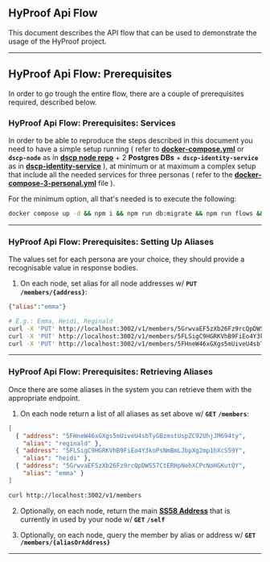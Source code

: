 ## HyProof Api Flow

This document describes the API flow that can be used to demonstrate the usage of the HyProof project.

---

## HyProof Api Flow: Prerequisites

In order to go trough the entire flow, there are a couple of prerequisites required, described below.

### HyProof Api Flow: Prerequisites: Services

In order to be able to reproduce the steps described in this document you need to have a simple setup running ( refer to **[docker-compose.yml](https://github.com/digicatapult/dscp-hyproof-api/blob/main/docker-compose.yml)** or **`dscp-node`** as in **[dscp node repo](https://github.com/digicatapult/dscp-node)** + 2 **Postgres DBs** + **`dscp-identity-service`** as in **[dscp-identity-service](https://github.com/digicatapult/dscp-identity-service)** ), at minimum or at maximum a complex setup that include all the needed services for three personas ( refer to the **[docker-compose-3-personal.yml](https://github.com/digicatapult/dscp-hyproof-api/blob/main/docker-compose-3-personal.yml)** file ).

For the minimum option, all that's needed is to execute the following:

```sh
docker compose up -d && npm i && npm run db:migrate && npm run flows && npm run dev
```

---

### HyProof Api Flow: Prerequisites: Setting Up Aliases

The values set for each persona are your choice, they should provide a recognisable value in response bodies.

1. On each node, set alias for all node addresses w/ **`PUT`** **`/members/{address}`**:

```json
{"alias":"emma"}
```

```sh
# E.g.: Emma, Heidi, Reginald
curl -X 'PUT' http://localhost:3002/v1/members/5GrwvaEF5zXb26Fz9rcQpDWS57CtERHpNehXCPcNoHGKutQY -H "Content-Type: application/json" -d '{"alias":"emma"}'
curl -X 'PUT' http://localhost:3002/v1/members/5FLSigC9HGRKVhB9FiEo4Y3koPsNmBmLJbpXg2mp1hXcS59Y -H "Content-Type: application/json" -d '{"alias":"heidi"}'
curl -X 'PUT' http://localhost:3002/v1/members/5FHneW46xGXgs5mUiveU4sbTyGBzmstUspZC92UhjJM694ty -H "Content-Type: application/json" -d '{"alias":"reginald"}'
```

---

### HyProof Api Flow: Prerequisites: Retrieving Aliases

Once there are some aliases in the system you can retrieve them with the appropriate endpoint.

1. On each node return a list of all aliases as set above w/ **`GET`** **`/members`**:

```json
[
  { "address": "5FHneW46xGXgs5mUiveU4sbTyGBzmstUspZC92UhjJM694ty",
    "alias": "reginald" },
  { "address": "5FLSigC9HGRKVhB9FiEo4Y3koPsNmBmLJbpXg2mp1hXcS59Y",
    "alias": "heidi" },
  { "address": "5GrwvaEF5zXb26Fz9rcQpDWS57CtERHpNehXCPcNoHGKutQY",
    "alias": "emma" }
]
```

```sh
curl http://localhost:3002/v1/members
```

2. Optionally, on each node, return the main **[SS58 Address](https://wiki.polkadot.network/docs/learn-account-advanced)** that is currently in used by your node w/ **`GET`** **`/self`**

3. Optionally, on each node, query the member by alias or address w/ **`GET`** **`/members/{aliasOrAddress}`**

---
